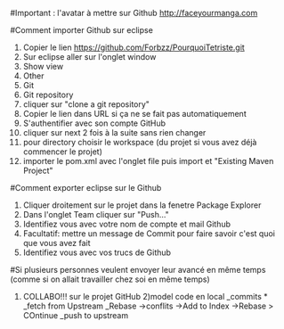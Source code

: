 #Important : l'avatar à mettre sur Github
http://faceyourmanga.com



#Comment importer Github sur eclipse
1) Copier le lien https://github.com/Forbzz/PourquoiTetriste.git
2) Sur eclipse aller sur l'onglet window 
3) Show view 
4) Other 
5) Git 
6) Git repository 
7) cliquer sur "clone a git repository" 
8) Copier le lien dans URL si ça ne se fait pas automatiquement 
9) S'authentifier avec son compte GitHub  
10) cliquer sur next 2 fois à la suite sans rien changer 
11) pour directory choisir le workspace (du projet si vous avez déjà commencer le projet) 
12) importer le pom.xml avec l'onglet file puis import et "Existing Maven Project"

#Comment exporter eclipse sur le Github
1) Cliquer droitement sur le projet dans la fenetre Package Explorer
2) Dans l'onglet Team cliquer sur "Push..."
3) Identifiez vous avec votre nom de compte et mail Github
4) Facultatif: mettre un message de Commit pour faire savoir c'est quoi que vous avez fait
5) Identifiez vous avec vos trucs de Github

#Si plusieurs personnes veulent envoyer leur avancé en même temps (comme si on allait travailler chez soi en même temps)
1) COLLABO!!!
  sur le projet GitHub
2)model code en local
  _commits *
  _fetch from Upstream
  _Rebase
    ->conflits
      ->Add to Index
      ->Rebase > COntinue
_push to upstream


